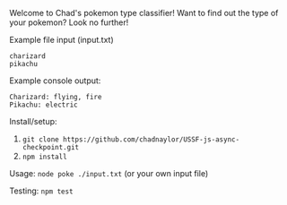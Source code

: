 Welcome to Chad's pokemon type classifier! Want to find out the type of your pokemon? Look no further!

Example file input (input.txt)
```
charizard
pikachu
```
Example console output:
```
Charizard: flying, fire
Pikachu: electric
```
Install/setup: 
1. `git clone https://github.com/chadnaylor/USSF-js-async-checkpoint.git`
2. `npm install`

Usage: `node poke ./input.txt` (or your own input file)

Testing: `npm test`
